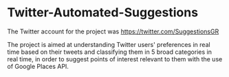 # Twitter-Automated-Suggestions

The Twitter account for the project was
https://twitter.com/SuggestionsGR

The project is aimed at understanding Twitter users' preferences in real time based on their tweets and classifying them in 5 broad categories in real time, in order to suggest points of interest relevant to them with the use of Google Places API.
